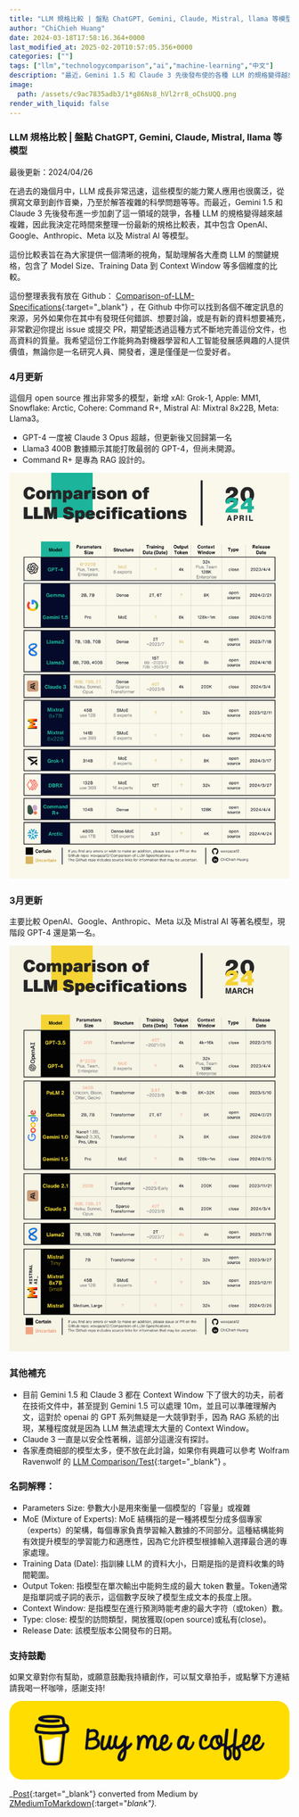 ```yaml
---
title: "LLM 規格比較 | 盤點 ChatGPT, Gemini, Claude, Mistral, llama 等模型"
author: "ChiChieh Huang"
date: 2024-03-18T17:58:16.364+0000
last_modified_at: 2025-02-20T10:57:05.356+0000
categories: [""]
tags: ["llm","technologycomparison","ai","machine-learning","中文"]
description: "最近，Gemini 1.5 和 Claude 3 先後發布使的各種 LLM 的規格變得越來越複雜，因此我決定花時間來整理一份最新的規格比較表，其中包含 OpenAI、Google、Anthropic、Meta 以及 Mistral AI 的模型。"
image:
  path: /assets/c9ac7835adb3/1*g86Ns8_hVl2rr8_oChsUQQ.png
render_with_liquid: false
---
```


### LLM 規格比較 \| 盤點 ChatGPT, Gemini, Claude, Mistral, llama 等模型

最後更新：2024/04/26

在過去的幾個月中，LLM 成長非常迅速，這些模型的能力驚人應用也很廣泛，從撰寫文章到創作音樂，乃至於解答複雜的科學問題等等。而最近，Gemini 1\.5 和 Claude 3 先後發布進一步加劇了這一領域的競爭，各種 LLM 的規格變得越來越複雜，因此我決定花時間來整理一份最新的規格比較表，其中包含 OpenAI、Google、Anthropic、Meta 以及 Mistral AI 等模型。

這份比較表旨在為大家提供一個清晰的視角，幫助理解各大產商 LLM 的關鍵規格，包含了 Model Size、Training Data 到 Context Window 等多個維度的比較。

這份整理表我有放在 Github： [Comparison\-of\-LLM\-Specifications](https://github.com/wsxqaza12/Comparison-of-LLM-Specifications){:target="_blank"} ，在 Github 中你可以找到各個不確定訊息的來源，另外如果你在其中有發現任何錯誤、想要討論，或是有新的資料想要補充，非常歡迎你提出 issue 或提交 PR，期望能透過這種方式不斷地完善這份文件，也高資料的質量。我希望這份工作能夠為對機器學習和人工智能發展感興趣的人提供價值，無論你是一名研究人員、開發者，還是僅僅是一位愛好者。
### 4月更新

這個月 open source 推出非常多的模型，新增 xAI: Grok\-1, Apple: MM1, Snowflake: Arctic, Cohere: Command R\+, Mistral AI: Mixtral 8x22B, Meta: Llama3。
- GPT\-4 一度被 Claude 3 Opus 超越，但更新後又回歸第一名
- Llama3 400B 數據顯示其能打敗最弱的 GPT\-4，但尚未開源。
- Command R\+ 是專為 RAG 設計的。



![](/assets/c9ac7835adb3/1*g86Ns8_hVl2rr8_oChsUQQ.png)

### 3月更新

主要比較 OpenAI、Google、Anthropic、Meta 以及 Mistral AI 等著名模型，現階段 GPT\-4 還是第一名。


![](/assets/c9ac7835adb3/1*oYCTU5uLfij0m4_EVaVR4w.png)

### 其他補充
- 目前 Gemini 1\.5 和 Claude 3 都在 Context Window 下了很大的功夫，前者在技術文件中，甚至提到 Gemini 1\.5 可以處理 10m，並且可以準確理解內文，這對於 openai 的 GPT 系列無疑是一大競爭對手，因為 RAG 系統的出現，某種程度就是因為 LLM 無法處理太大量的 Context Window。
- Claude 3 一直是以安全性著稱，這部分這邊沒有探討。
- 各家產商細部的模型太多，便不放在此討論，如果你有興趣可以參考 Wolfram Ravenwolf 的 [LLM Comparison/Test](https://www.reddit.com/r/LocalLLaMA/comments/1b5vp2e/llm_comparisontest_17_new_models_64_total_ranked/){:target="_blank"} 。

### 名詞解釋：
- Parameters Size: 參數大小是用來衡量一個模型的「容量」或複雜
- MoE \(Mixture of Experts\): MoE 結構指的是一種將模型分成多個專家（experts）的架構，每個專家負責學習輸入數據的不同部分。這種結構能夠有效提升模型的學習能力和適應性，因為它允許模型根據輸入選擇最合適的專家處理。
- Training Data \(Date\): 指訓練 LLM 的資料大小，日期是指的是資料收集的時間範圍。
- Output Token: 指模型在單次輸出中能夠生成的最大 token 數量。Token通常是指單詞或子詞的表示，這個數字反映了模型生成文本的長度上限。
- Context Window: 是指模型在進行預測時能考慮的最大字符（或token）數。
- Type: close: 模型的訪問類型，開放獲取\(open source\)或私有\(close\)。
- Release Date: 該模型版本公開發布的日期。

### 支持鼓勵

如果文章對你有幫助，或願意鼓勵我持續創作，可以幫文章拍手，或點擊下方連結請我喝一杯咖啡，感謝支持\!


![](/assets/c9ac7835adb3/1*QCQqlZr6doDP-cszzpaSpw.png)




_[Post](https://medium.com/@cch.chichieh/llm-%E8%A6%8F%E6%A0%BC%E6%AF%94%E8%BC%83-%E7%9B%A4%E9%BB%9E-chatgpt-gemini-claude-mistral-llama-%E7%AD%89%E6%A8%A1%E5%9E%8B-c9ac7835adb3){:target="_blank"} converted from Medium by [ZMediumToMarkdown](https://github.com/ZhgChgLi/ZMediumToMarkdown){:target="_blank"}._
